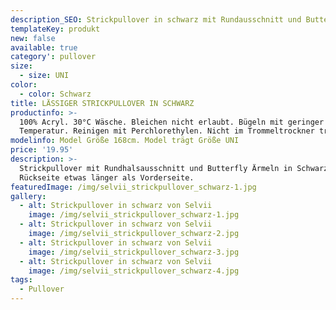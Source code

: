 ```yaml
---
description_SEO: Strickpullover in schwarz mit Rundausschnitt und Butterfly Ärmel von Selvii.
templateKey: produkt
new: false
available: true
category': pullover
size:
  - size: UNI
color:
  - color: Schwarz
title: LÄSSIGER STRICKPULLOVER IN SCHWARZ
productinfo: >-
  100% Acryl. 30°C Wäsche. Bleichen nicht erlaubt. Bügeln mit geringer
  Temperatur. Reinigen mit Perchlorethylen. Nicht im Trommeltrockner trocknen.
modelinfo: Model Größe 168cm. Model trägt Größe UNI
price: '19.95'
description: >-
  Strickpullover mit Rundhalsausschnitt und Butterfly Ärmeln in Schwarz.
  Rückseite etwas länger als Vorderseite.
featuredImage: /img/selvii_strickpullover_schwarz-1.jpg
gallery:
  - alt: Strickpullover in schwarz von Selvii
    image: /img/selvii_strickpullover_schwarz-1.jpg
  - alt: Strickpullover in schwarz von Selvii
    image: /img/selvii_strickpullover_schwarz-2.jpg
  - alt: Strickpullover in schwarz von Selvii
    image: /img/selvii_strickpullover_schwarz-3.jpg
  - alt: Strickpullover in schwarz von Selvii
    image: /img/selvii_strickpullover_schwarz-4.jpg
tags:
  - Pullover
---
```


